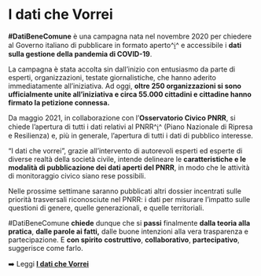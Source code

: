 # I dati che Vorrei

**\#DatiBeneComune** è una campagna nata nel novembre 2020 per chiedere al Governo italiano di pubblicare in formato aperto^[ℹ️](dati-che-vorrei/glossario.md#formato-aperto)^ e accessibile i **dati sulla gestione della pandemia di COVID-19**.

La campagna è stata accolta sin dall’inizio con entusiasmo da parte di esperti, organizzazioni, testate giornalistiche, che hanno aderito immediatamente all’iniziativa. Ad oggi, **oltre 250 organizzazioni si sono ufficialmente unite all’iniziativa e circa 55.000 cittadini e cittadine hanno firmato la petizione connessa.**

Da maggio 2021, in collaborazione con l’**Osservatorio Civico PNRR**, si chiede l’apertura di tutti i dati relativi al PNRR^[ℹ️](dati-che-vorrei/glossario.md#pnrr-piano-nazionale-di-ripresa-e-resilienza)^  (Piano Nazionale di Ripresa e Resilienza) e, più in generale, l’apertura di tutti i dati di pubblico interesse.

“I dati che vorrei”, grazie all’intervento di autorevoli esperti ed esperte di diverse realtà della società civile, intende delineare le **caratteristiche e le modalità di pubblicazione dei dati aperti del PNRR**, in modo che le attività di monitoraggio civico siano rese possibili.

Nelle prossime settimane saranno pubblicati altri dossier incentrati sulle priorità trasversali riconosciute nel PNRR: i dati per misurare l’impatto sulle questioni di genere, quelle generazionali, e quelle territoriali.

\#DatiBeneComune **chiede** dunque che si **passi** finalmente **dalla teoria alla pratica**, **dalle parole ai fatti,** dalle buone intenzioni alla vera trasparenza e partecipazione. E **con spirito** **costruttivo**, **collaborativo**, **partecipativo**, suggerisce come farlo.

➡️ Leggi [**I dati che Vorrei**](https://vorrei.datibenecomune.it/dati-che-vorrei/)
